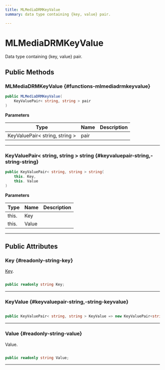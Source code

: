 ```yaml
---
title: MLMediaDRMKeyValue
summary: data type containing {key, value} pair. 

---
```


# MLMediaDRMKeyValue




Data type containing {key, value} pair.   





## Public Methods

###  MLMediaDRMKeyValue {#functions-mlmediadrmkeyvalue}

```csharp
public MLMediaDRMKeyValue(
    KeyValuePair< string, string > pair
)
```


**Parameters**

| Type | Name  | Description  | 
|--|--|--|
| KeyValuePair&lt; string, string &gt; |pair||






-----------

### KeyValuePair&lt; string, string &gt; string {#keyvaluepair-string,-string-string}

```csharp
public KeyValuePair< string, string > string(
    this. Key,
    this. Value
)
```


**Parameters**

| Type | Name  | Description  | 
|--|--|--|
| this. |Key||
| this. |Value||






-----------

## Public Attributes

### Key {#readonly-string-key}

[Key](/versioned_docs/version-14-Jun-2023/unity-api/api/UnityEngine.XR.MagicLeap/MLMedia/Player/Track/DRM/UnityEngine.XR.MagicLeap.MLMedia.Player.Track.DRM.Key.md). 

```csharp

public readonly string Key;

```






-----------

### KeyValue {#keyvaluepair-string,-string-keyvalue}

```csharp

public KeyValuePair< string, string > KeyValue => new KeyValuePair<string;

```






-----------

### Value {#readonly-string-value}

Value. 

```csharp

public readonly string Value;

```






-----------


